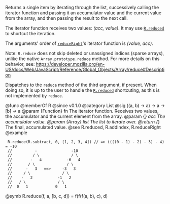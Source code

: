 Returns a single item by iterating through the list, successively calling
the iterator function and passing it an accumulator value and the current
value from the array, and then passing the result to the next call.

The iterator function receives two values: *(acc, value)*. It may use
[`R.reduced`](#reduced) to shortcut the iteration.

The arguments' order of [`reduceRight`](#reduceRight)'s iterator function
is *(value, acc)*.

Note: `R.reduce` does not skip deleted or unassigned indices (sparse
arrays), unlike the native `Array.prototype.reduce` method. For more details
on this behavior, see:
https://developer.mozilla.org/en-US/docs/Web/JavaScript/Reference/Global_Objects/Array/reduce#Description

Dispatches to the `reduce` method of the third argument, if present. When
doing so, it is up to the user to handle the [`R.reduced`](#reduced)
shortcuting, as this is not implemented by `reduce`.

@func
@memberOf R
@since v0.1.0
@category List
@sig ((a, b) -> a) -> a -> [b] -> a
@param {Function} fn The iterator function. Receives two values, the accumulator and the
       current element from the array.
@param {*} acc The accumulator value.
@param {Array} list The list to iterate over.
@return {*} The final, accumulated value.
@see R.reduced, R.addIndex, R.reduceRight
@example

     R.reduce(R.subtract, 0, [1, 2, 3, 4]) // => ((((0 - 1) - 2) - 3) - 4) = -10
     //          -               -10
     //         / \              / \
     //        -   4           -6   4
     //       / \              / \
     //      -   3   ==>     -3   3
     //     / \              / \
     //    -   2           -1   2
     //   / \              / \
     //  0   1            0   1

@symb R.reduce(f, a, [b, c, d]) = f(f(f(a, b), c), d)

